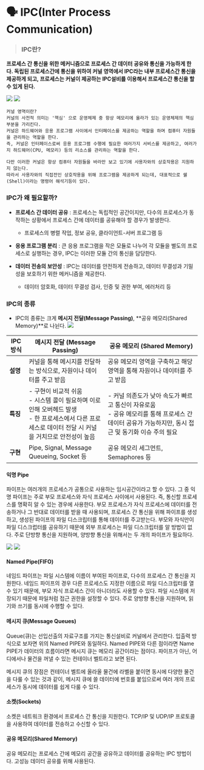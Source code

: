 # 🗣️ IPC(Inter Process Communication)

> ### IPC란?
**프로세스 간 통신을 위한 메커니즘으로 프로세스 간 데이터 공유와 통신을 가능하게 한다.
독립된 프로세스간에 통신을 위하여 커널 영역에서 IPC라는 내부 프로세스간 통신을 제공하게 되고, 프로세스는 커널이 제공하는 IPC설비를 이용해서 프로세스간 통신을 할 수 있게 된다.**

![](https://velog.velcdn.com/images/nyoung215/post/d4b25f36-ecc8-4453-a707-969403270a84/image.png)
![](https://velog.velcdn.com/images/nyoung215/post/492b14e4-0cef-46c4-87b1-831a892754dc/image.png)

```
커널 영역이란?
커널의 사전적 의미는 '핵심' 으로 운영체제 중 항상 메모리에 올라가 있는 운영체제의 핵심 부분을 가리킨다.
커널은 하드웨어와 응용 프로그램 사이에서 인터페이스를 제공하는 역할을 하며 컴퓨터 자원들을 관리하는 역할을 한다.
즉, 커널은 인터페이스로써 응용 프로그램 수행에 필요한 여러가지 서비스를 제공하고, 여러가지 하드웨어(CPU, 메모리) 등의 리소스를 관리하는 역할을 한다.

다만 이러한 커널은 항상 컴퓨터 자원들을 바라만 보고 있기에 사용자와의 상호작용은 지원하지 않는다.
따라서 사용자와의 직접전인 상호작용을 위해 프로그램을 제공하게 되는데, 대표적으로 쉘(Shell)이라는 명령어 해석기등이 있다.
```
### IPC가 왜 필요할까?
- **프로세스 간 데이터 공유** : 프로세스는 독립적인 공간이지만, 다수의 프로세스가 동작하는 상황에서 프로세스 간에 데이터를 공유해야 할 경우가 발생한다.
    - 프로세스의 병렬 작업, 정보 공유, 클라이언트-서버 프로그램 등

- **응용 프로그램 분리** : 큰 응용 프로그램을 작은 모듈로 나누어 각 모듈을 별도의 프로세스로 실행하는 경우, IPC는 이러한 모듈 간의 통신을 담당한다.

- **데이터 전송의 보안성** : IPC는 데이터를 안전하게 전송하고, 데이터 무결성과 기밀성을 보호하기 위한 메커니즘을 제공한다.
    - 데이터 암호화, 데이터 무결성 검사, 인증 및 권한 부여, 에러처리 등

### IPC의 종류
- IPC의 종류는 크게 **메시지 전달(Message Passing)**, **공유 메모리(Shared Memory)**로 나뉜다.
  ![](https://velog.velcdn.com/images/nyoung215/post/08710209-5a81-4bb2-9dd9-f4d85d1659ed/image.png)


| IPC 방식         | 메시지 전달 (Message Passing)                                                                                                                                                                  | 공유 메모리 (Shared Memory)                                                                                                                                                                         |
|-----------------|-----------------------------------------------------------------------------------------------------------------------------------------------------------------------------------------|-----------------------------------------------------------------------------------------------------------------------------------------------------------------------------------------|
| **설명**            | 커널을 통해 메시지를 전달하는 방식으로, 자원이나 데이터를 주고 받음                                                                                                 | 공유 메모리 영역을 구축하고 해당 영역을 통해 자원이나 데이터를 주고 받음                                                                                      |
| **특징**            | - 구현이 비교적 쉬움<br/>- 시스템 콜이 필요하며 이로 인해 오버헤드 발생<br/>- 한 프로세스에서 다른 프로세스로 데이터 전달 시 커널을 거치므로 안전성이 높음 | - 커널 의존도가 낮아 속도가 빠르고 통신이 자유로움<br/>- 공유 메모리를 통해 프로세스 간 데이터 공유가 가능하지만, 동시 접근 및 동기화 이슈 주의 필요 |
| **구현**            | Pipe, Signal, Message Queueing, Socket 등                                                                                                                                                                          | 공유 메모리 세그먼트, Semaphores 등                                                                                                                                                              |


#### 익명 Pipe
파이프는 여러개의 프로세스가 공통으로 사용하는 임시공간이라고 할 수 있다.
그 중 익명 파이프는 주로 부모 프로세스와 자식 프로세스 사이에서 사용된다. 즉, 통신할 프로세스를 명확히 알 수 있는 경우에 사용한다.
부모 프로세스가 자식 프로세스에 데이터를 전송하거나 그 반대로 데이터를 받을 때 사용되며, 프로세스 간 통신을 위해 파이프를 생성하고, 생성된 파이프의 파일 디스크립터를 통해 데이터를 주고받는다. 부모와 자식만이 파일 디스크럽터를 공유하기 때문에 외부 프로세스는 파일 디스크립터를 알 방법이 없다.
주로 단방향 통신을 지원하며, 양방향 통신을 위해서는 두 개의 파이프가 필요하다.

![](https://velog.velcdn.com/images/nyoung215/post/cabccb46-5ace-4e9a-a09f-ea95189f8fe9/image.png)
![](https://velog.velcdn.com/images/nyoung215/post/f1633e97-39b6-481a-b632-c667d3a30aff/image.png)

#### Named Pipe(FIFO)
네임드 파이프는 파일 시스템에 이름이 부여된 파이프로, 다수의 프로세스 간 통신을 지원한다.
네임드 파이프의 경우 다른 프로세스도 지정한 이름으로 파일 디스크립터를 열수 있기 때문에, 부모 자식 프로세스 간이 아니더라도 사용할 수 있다.
파일 시스템에 저장되기 때문에 파일처럼 접근 권한을 설정할 수 있다.
주로 양방향 통신을 지원하며, 읽기와 쓰기를 동시에 수행할 수 있다.

#### 메시지 큐(Message Queues)
Queue(큐)는 선입선출의 자료구조를 가지는 통신설비로 커널에서 관리한다. 입출력 방식으로 보자면 위의 Named PIPE와 동일하다. Named PIPE와 다른 점이라면 Name PIPE가 데이터의 흐름이라면 메시지 큐는 메모리 공간이라는 점이다. 파이프가 아닌, 어디에서나 물건을 꺼낼 수 있는 컨테이너 벨트라고 보면 된다.

메시지 큐의 장점은 컨테이너 벨트에 올라올 물건에 라벨을 붙이면 동시에 다양한 물건을 다룰 수 있는 것과 같이, 메시지 큐에 쓸 데이터에 번호를 붙임으로써 여러 개의 프로세스가 동시에 데이터를 쉽게 다룰 수 있다.

#### 소켓(Sockets)

소켓은 네트워크 환경에서 프로세스 간 통신을 지원한다.
TCP/IP 및 UDP/IP 프로토콜을 사용하여 데이터를 전송하고 수신할 수 있다.

#### 공유 메모리(Shared Memory)

공유 메모리는 프로세스 간에 메모리 공간을 공유하고 데이터를 공유하는 IPC 방법이다.
고성능 데이터 공유를 위해 사용된다.
